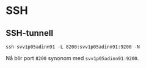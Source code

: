# SSH

## SSH-tunnell

```
ssh svv1p05adinn91 -L 8200:svv1p05adinn91:9200 -N
```

Nå blir port `8200` synonom med `svv1p05adinn91:9200`.